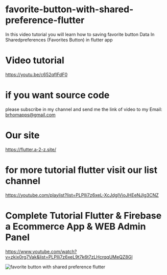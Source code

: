 # favorite-button-with-shared-preference-flutter
 In this video tutorial you will learn how to saving favorite button Data In Sharedpreferences (Favorites Button) in flutter app
 
 
 
# Video tutorial 
https://youtu.be/c652qflFdF0

# if you want source code 
please subscribe in my channel and send me the link of video to my Email: brhomapps@gmail.com

# Our site 
https://flutter.a-2-z.site/

# for more tutorial flutter visit our list channel 
https://youtube.com/playlist?list=PLPlli7z6xeL-XcJdgIVjoJHEeNJlg3CNZ

# Complete Tutorial Flutter & Firebase a Ecommerce App & WEB Admin Panel
https://www.youtube.com/watch?v=zkix0rg7Vak&list=PLPlli7z6xeL9t7k6t7zLHcrqqUMeQZ8Gl


![favorite button with shared preference flutter](https://user-images.githubusercontent.com/69330783/200025856-fd777528-3d43-4475-b9b5-0b4cf846e726.png)
